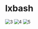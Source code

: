 # lxbash
![3](https://github.com/user-attachments/assets/f84329b9-8b10-433a-9e60-a49b8529c220)
![4](https://github.com/user-attachments/assets/91ec5b40-0c8c-4e69-a2db-777b953a785c)
![5](https://github.com/user-attachments/assets/22e532b1-9e42-4ae2-8283-0b1430178d52)
